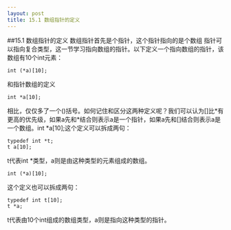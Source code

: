 ```yaml
---
layout: post
title: 15.1 数组指针的定义
---
```

##15.1 数组指针的定义
数组指针首先是个指针，这个指针指向的是个数组 指针可以指向复合类型，这一节学习指向数组的指针。以下定义一个指向数组的指针，该数组有10个int元素：

	int (*a)[10];

和指针数组的定义

	int *a[10];

相比，仅仅多了一个()括号。如何记住和区分这两种定义呢？我们可以认为\[\]比\*有更高的优先级，如果a先和\*结合则表示a是一个指针，如果a先和\[\]结合则表示a是一个数组。int \*a\[10\];这个定义可以拆成两句：

	typedef int *t;
	t a[10];

t代表int \*类型，a则是由这种类型的元素组成的数组。

	int (*a)[10];

这个定义也可以拆成两句：

	typedef int t[10];
	t *a;

t代表由10个int组成的数组类型，a则是指向这种类型的指针。
